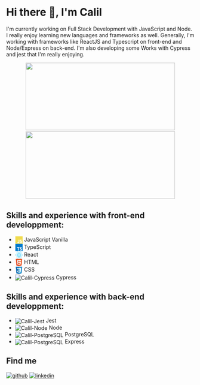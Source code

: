 # Hi there 👋, I'm Calil

I'm currently working on Full Stack Development with JavaScript and Node. I really enjoy learning new languages and frameworks as well. Generally, I'm working with frameworks like ReactJS and Typescript on front-end and Node/Express on back-end. I'm also developing some Works with Cypress and jest that I'm really enjoying.

<div align="center">
<img height="180em" width="400em" src="https://github-readme-stats.vercel.app/api?username=Calil-Silva&show_icons=true&theme=dracula" />
<img height="180em" width="400em" src="https://github-readme-stats.vercel.app/api/top-langs/?username=Calil-Silva&layout=compact&langs_count=16&theme=dracula" />
</div>

## Skills and experience with front-end developpment:

 - <img align="center" alt="Calil-JS" height="20" width="20" src="https://raw.githubusercontent.com/devicons/devicon/master/icons/javascript/javascript-plain.svg"> JavaScript Vanilla
 - <img align="center" alt="Calil-TS" height="20" width="20" src="https://raw.githubusercontent.com/devicons/devicon/master/icons/typescript/typescript-plain.svg"> TypeScript
 - <img align="center" alt="Calil-React" height="20" width="20" src="https://raw.githubusercontent.com/devicons/devicon/master/icons/react/react-original.svg"> React
 - <img align="center" alt="Calil-HTML" height="20" width="20" src="https://raw.githubusercontent.com/devicons/devicon/master/icons/html5/html5-original.svg"> HTML
 - <img align="center" alt="Calil-CSS" height="20" width="20" src="https://raw.githubusercontent.com/devicons/devicon/master/icons/css3/css3-original.svg"> CSS
 - <img align="center" alt="Calil-Cypress" height="20" width="20" src="https://api.iconify.design/logos/cypress.svg" /> Cypress

## Skills and experience with back-end developpment:
 - <img align="center" alt="Calil-Jest" height="20" width="20" src="https://cdn.jsdelivr.net/gh/devicons/devicon/icons/jest/jest-plain.svg" /> Jest
 - <img align="center" alt="Calil-Node" height="20" width="20" src="https://cdn.jsdelivr.net/gh/devicons/devicon/icons/nodejs/nodejs-original.svg" /> Node
 - <img align="center" alt="Calil-PostgreSQL" height="20" width="20" src="https://cdn.jsdelivr.net/gh/devicons/devicon/icons/postgresql/postgresql-original.svg" /> PostgreSQL
 - <img align="center" alt="Calil-PostgreSQL" height="20" width="20" src="https://cdn.jsdelivr.net/gh/devicons/devicon/icons/express/express-original.svg" /> Express

## Find me

[<img src='https://img.shields.io/badge/GitHub-100000?style=for-the-badge&logo=github&logoColor=white' alt='github' height='40em' width='100em'>](https://github.com/Calil-Silva) [<img src='https://img.shields.io/badge/LinkedIn-0077B5?style=for-the-badge&logo=linkedin&logoColor=white' alt='linkedin' height='40em' width='100em'>](https://www.linkedin.com/in/https://www.linkedin.com/in/calil-renner-silva-33923915a//)
